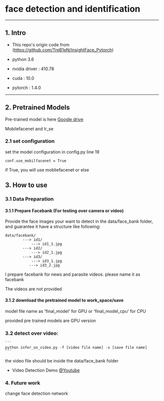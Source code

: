 # face detection and identification


------

## 1. Intro

- This repo's origin code from (https://github.com/TreB1eN/InsightFace_Pytorch)

- python 3.6

- nvidia driver : 410.78

- cuda : 10.0

- pytorch : 1.4.0

------

## 2. Pretrained Models

Pre-trained model is here [Google drive](https://drive.google.com/drive/folders/1S8w9ADr_86iEkWklhE8jfvctT5vzmlnr?usp=sharing)

Mobilefacenet and Ir_se

### 2.1 set configuration

set the model configuration in config.py line 19

```
conf.use_mobilfacenet = True
```
if True, you will use mobliefacenet or else

## 3. How to use


### 3.1 Data Preparation

#### 3.1.1 Prepare Facebank (For testing over camera or video)

Provide the face images your want to detect in the data/face_bank folder, and guarantee it have a structure like following:

```
data/facebank/
        ---> id1/
            ---> id1_1.jpg
        ---> id2/
            ---> id2_1.jpg
        ---> id3/
            ---> id3_1.jpg
           ---> id3_2.jpg
```
I prepare facebank for news and parasite videos. please name it as facebank

The videos are not provided


#### 3.1.2 download the pretrained model to work_space/save

model file name as 'final_model' for GPU or 'final_model_cpu' for CPU

provided pre trained models are GPU version

### 3.2 detect over video:

```
​```
python infer_on_video.py -f [video file name] -s [save file name]
​```
```

the video file should be inside the data/face_bank folder

- Video Detection Demo [@Youtube](https://www.youtube.com/watch?v=6r9RCRmxtHE)

### 4. Future work

change face detection network
